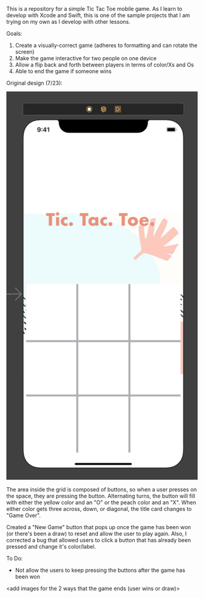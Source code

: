 This is a repository for a simple Tic Tac Toe mobile game. As I learn to develop with Xcode and Swift, this is one of the sample projects that I am trying on my own as I develop with other lessons. 

Goals:
1. Create a visually-correct game (adheres to formatting and can rotate the screen)
2. Make the game interactive for two people on one device
3. Allow a flip back and forth between players in terms of color/Xs and Os
4. Able to end the game if someone wins

Original design (7/23):


<img
src= "Screen Shot 2020-07-23 at 11.33.55 PM.png"
/>


The area inside the grid is composed of buttons, so when a user presses on the space, they are pressing the button. Alternating turns, the button will fill with either the yellow color and an "O" or the peach color and an "X". When either color gets three across, down, or diagonal, the title card changes to "Game Over". 

 
Created a "New Game" button that pops up once the game has been won (or there's been a draw) to reset and allow the user to play again. Also, I corrected a bug that allowed users to click a button that has already been pressed and change it's color/label.

To Do:
- Not allow the users to keep pressing the buttons after the game has been won 

<add images for the 2 ways that the game ends (user wins or draw)> 
